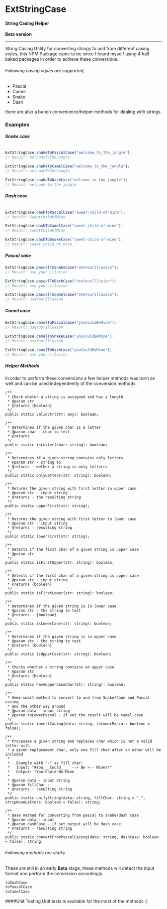 # ExtStringCase
#### String Casing Helper
**Beta version**
***

String Casing Utility for converting strings to and from different casing styles,
this NPM Package came to be since I found myself using 4 half baked packages
in order to achieve these conversions.
 
###### Following casing styles are supported,
* Pascal
* Camel
* Snake
* Dash

there are also a bunch convenience/helper methods for dealing with strings.

### Examples

##### Snake case

```typescript

ExtStringCase.snakeToPascalCase("welcome_to_the_jungle");
// Result: WelcomeToTheJungle

ExtStringCase.snakeToCamelCase("welcome_to_the_jungle");
// Result: welcomeToTheJungle

ExtStringCase.snakeToDashCase("welcome_to_the_jungle");
// Result: welcome-to-the-jungle
```

##### Dash case

```typescript

ExtStringCase.dashToPascalCase("sweet-child-of-mine");
// Result: SweetChildOfMine

ExtStringCase.dashToCamelCase("sweet-child-of-mine");
// Result: sweetChildOfMine

ExtStringCase.dashToSnakeCase("sweet-child-of-mine");
// Result: sweet_child_of_mine
```

##### Pascal case

```typescript
ExtStringCase.pascalToSnakeCase("UseYourIllusion");
// Result: use_your_illusion

ExtStringCase.pascalToDashCase("UseYourIllusion");
// Result: use-your-illusion

ExtStringCase.pascalToCamelCase("UseYourIllusion");
// Result: useYourIllusion

```
##### Camel case
```typescript
ExtStringCase.camelToPascalCase("youCouldBeMine");
// Result: UseYourIllusion

ExtStringCase.camelToSnakeCase("youCouldBeMine");
// Result: useYourIllusion

ExtStringCase.camelToDashCase("youCouldBeMine");
// Result: use-your-illusion
```

##### Helper Methods
In order to perform these conversions a few helper methods was
born as well and can be used independently of the conversion methods.

	/**
	 * Check wheter a string is assigned and has a length
	 * @param str
	 * @returns {boolean}
	 */
	public static validStr(str: any): boolean;

	/**
	 * Determines if the given char is a letter
	 * @param char - char to test
	 * @returns
	 */
	public static isLetter(char: string): boolean;

	/**
	 * Determines if a given string contains only letters
	 * @param str - string to
	 * @returns - wether a string is only letterrs
	 */
	public static onlyLetters(str: string): boolean;

	/**
	 * Returns the given string with first letter in upper case
	 * @param str - input string
	 * @returns - the resulting string
	 */
	public static upperFirst(str: string);

	/**
	 * Returns the given string with first letter in lower case
	 * @param str - input string
	 * @returns - resulting string
	 */
	public static lowerFirst(str: string);

	/**
	 * Detects if the first char of a given string is upper case
	 * @param str
	 */
	public static isFirstUpper(str: string): boolean;

	/**
	 * Detects if the first char of a given string is upper case
	 * @param str - input string
	 * @returns {boolean}
	 */
	public static isFirstLower(str: string): boolean;

	/**
	 * Determines if the given string is in lower case
	 * @param str - the string to test
	 * @returns - {boolean}
	 */
	public static isLowerCase(str: string): boolean;

	/**
	 * Determines if the given string is in upper case
	 * @param str - the string to test
	 * @returns {boolean}
	 */
	public static isUpperCase(str: string): boolean;

	/**
	 * Checks whether a string contains an upper case
	 * @param str
	 * @returns {boolean}
	 */
	public static haveUpperCaseChar(str: string): boolean;

	/**
	 * Semi-smart method to convert to and from Snake/Cane and Pascal casing
	 * and the other way around
	 * @param data - input string
	 * @param toLowerPascal - if set the result will be camel case
	 */
	public static invertCasing(data: string, toLowerPascal: boolean = false);

	/**
	 * Processes a given string and replaces char which is not a valid letter with
	 * a given replacement char, only one fill char after an other will be included
	 * 
	 *   Example with "-" as fill char:
	 *   Input: "#You___Could___  --> Be <-- Mine!!"
	 *   Output: "You-Could-Be-Mine
	 * 
	 * @param data - input string
	 * @param fillChar - 
	 * @returns - resulting string
	 */
	public static unifyString(data: string, fillChar: string = "_", stripNoneLetters: boolean = false): string;

	/**
	 * Base method for converting from pascal to snake/dash case
	 * @param data - input
	 * @param dashCase - if set output will be dash case 
	 * @returns - resulting string
	 */
	public static convertFromPascalCasing(data: string, dashCase: boolean = false): string;


###### Following methods are shaky
These are still in an early **Beta** stage, these methods will detect the
input format and perform the conversion accordingly.
 
```typescript
toDashCase
toPascalCase
toCamelCase
```

####Unit Testing
Unit tests is available for the most of the methods :)




